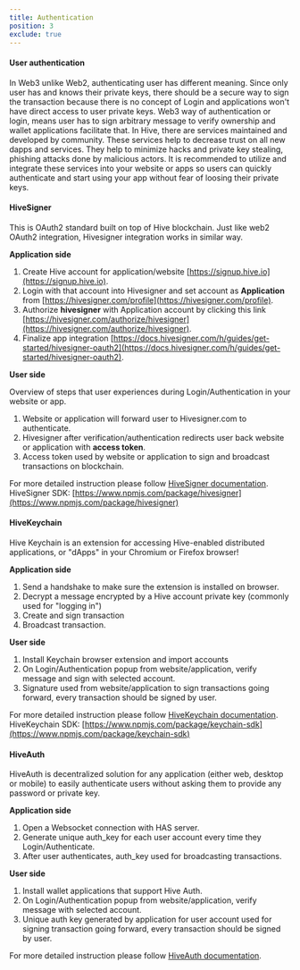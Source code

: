 ```yaml
---
title: Authentication
position: 3
exclude: true
---
```

#### User authentication

In Web3 unlike Web2, authenticating user has different meaning. Since only user has and knows their private keys, there should
be a secure way to sign the transaction because there is no concept of Login and applications won't have direct access to user private keys. 
Web3 way of authentication or login, means user has to sign arbitrary message to verify ownership and wallet applications facilitate that.
In Hive, there are services maintained and developed by community. These services help to decrease trust on all new dapps and services.
They help to minimize hacks and private key stealing, phishing attacks done by malicious actors. It is recommended to 
utilize and integrate these services into your website or apps so users can quickly authenticate and start using your app
without fear of loosing their private keys.

#### HiveSigner

This is OAuth2 standard built on top of Hive blockchain. Just like web2 OAuth2 integration, Hivesigner integration works in similar way.

**Application side**
1. Create Hive account for application/website [https://signup.hive.io](https://signup.hive.io).
2. Login with that account into Hivesigner and set account as **Application** from [https://hivesigner.com/profile](https://hivesigner.com/profile).
3. Authorize **hivesigner** with Application account by clicking this link [https://hivesigner.com/authorize/hivesigner](https://hivesigner.com/authorize/hivesigner).
4. Finalize app integration [https://docs.hivesigner.com/h/guides/get-started/hivesigner-oauth2](https://docs.hivesigner.com/h/guides/get-started/hivesigner-oauth2).

**User side**

Overview of steps that user experiences during Login/Authentication in your website or app.

1. Website or application will forward user to Hivesigner.com to authenticate. 
2. Hivesigner after verification/authentication redirects user back website or application with **access token**.
3. Access token used by website or application to sign and broadcast transactions on blockchain.

For more detailed instruction please follow [HiveSigner documentation](https://docs.hivesigner.com/).
HiveSigner SDK: [https://www.npmjs.com/package/hivesigner](https://www.npmjs.com/package/hivesigner) 

#### HiveKeychain

Hive Keychain is an extension for accessing Hive-enabled distributed applications, or "dApps" in your Chromium or Firefox browser!

**Application side**
1. Send a handshake to make sure the extension is installed on browser.
2. Decrypt a message encrypted by a Hive account private key (commonly used for "logging in")
3. Create and sign transaction
4. Broadcast transaction.

**User side**
1. Install Keychain browser extension and import accounts
2. On Login/Authentication popup from website/application, verify message and sign with selected account.
3. Signature used from website/application to sign transactions going forward, every transaction should be signed by user. 

For more detailed instruction please follow [HiveKeychain documentation](https://github.com/hive-keychain/hive-keychain-extension/blob/master/documentation/README.md).
HiveKeychain SDK: [https://www.npmjs.com/package/keychain-sdk](https://www.npmjs.com/package/keychain-sdk)

#### HiveAuth

HiveAuth is decentralized solution for any application (either web, desktop or mobile) to easily authenticate 
users without asking them to provide any password or private key.

**Application side**
1. Open a Websocket connection with HAS server.
2. Generate unique auth_key for each user account every time they Login/Authenticate.
3. After user authenticates, auth_key used for broadcasting transactions.

**User side**
1. Install wallet applications that support Hive Auth.
2. On Login/Authentication popup from website/application, verify message with selected account.
3. Unique auth key generated by application for user account used for signing transaction going forward, every transaction should be signed by user. 

For more detailed instruction please follow [HiveAuth documentation](https://docs.hiveauth.com/).

